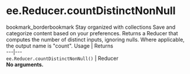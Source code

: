  
#  ee.Reducer.countDistinctNonNull
bookmark_borderbookmark Stay organized with collections  Save and categorize content based on your preferences.
Returns a Reducer that computes the number of distinct inputs, ignoring nulls. Where applicable, the output name is "count".
Usage | Returns  
---|---  
`ee.Reducer.countDistinctNonNull()` | Reducer  
**No arguments.**
